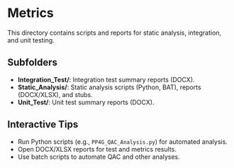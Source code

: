 # Metrics

This directory contains scripts and reports for static analysis, integration, and unit testing.

## Subfolders
- **Integration_Test/**: Integration test summary reports (DOCX).
- **Static_Analysis/**: Static analysis scripts (Python, BAT), reports (DOCX/XLSX), and stubs.
- **Unit_Test/**: Unit test summary reports (DOCX).

## Interactive Tips
- Run Python scripts (e.g., `PP4G_QAC_Analysis.py`) for automated analysis.
- Open DOCX/XLSX reports for test and metrics results.
- Use batch scripts to automate QAC and other analyses.
